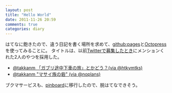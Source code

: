 ```yaml
---
layout: post
title: "Hello World"
date: 2011-11-26 20:59
comments: true
categories: diary
---
```

はてなに飽きたので、違う日記を書く場所を求めて、[github:pages](http://pages.github.com/)と[Octopress](http://octopress.org/)を使ってみることに。
タイトルは、以前[Twitterで募集したとき](http://twitter.com/#!/takkanm/status/123717391816470528)にメンションくれた2人のやつを採用した。

- [@takkanm 「ガブリ途中下車の旅」とかどう？(via @htkymtks)](http://twitter.com/#!/htkymtks/status/123908141707567104)
- [@takkanm "マサイ族の砦" (via @noplans)](http://twitter.com/#!/noplans/statuses/123732247122685952)

ブクマサービスも、[pinboard](https://pinboard.in/u:takkanm)に移行したので、脱はてなできそう。
